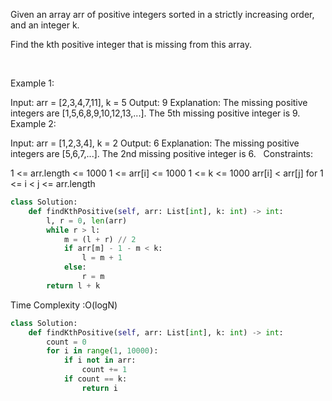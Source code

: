 Given an array arr of positive integers sorted in a strictly increasing order, and an integer k.

Find the kth positive integer that is missing from this array.

 

Example 1:

Input: arr = [2,3,4,7,11], k = 5
Output: 9
Explanation: The missing positive integers are [1,5,6,8,9,10,12,13,...]. The 5th missing positive integer is 9.
Example 2:

Input: arr = [1,2,3,4], k = 2
Output: 6
Explanation: The missing positive integers are [5,6,7,...]. The 2nd missing positive integer is 6.
 
Constraints:

1 <= arr.length <= 1000
1 <= arr[i] <= 1000
1 <= k <= 1000
arr[i] < arr[j] for 1 <= i < j <= arr.length


```Python
class Solution:
    def findKthPositive(self, arr: List[int], k: int) -> int:
        l, r = 0, len(arr)
        while r > l:
            m = (l + r) // 2
            if arr[m] - 1 - m < k:
                l = m + 1
            else:
                r = m        
        return l + k
```
Time Complexity :O(logN)

```Python
class Solution:
    def findKthPositive(self, arr: List[int], k: int) -> int:
        count = 0
        for i in range(1, 10000):
            if i not in arr:
                count += 1
            if count == k:
                return i
  ```          
